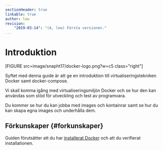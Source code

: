 ```yaml
---
sectionHeader: true
linkable: true
author: lew
revision:
    "2019-03-14": "(A, lew) Första versionen."
...
```

Introduktion
==================================

[FIGURE src=image/snapht17/docker-logo.png?w=c5 class="right"]

Syftet med denna guide är att ge en introduktion till virtualiseringstekniken Docker samt docker-compose.

Vi skall komma igång med virtualiseringsmiljön Docker och se hur den kan användas som stöd för utveckling och test av programvara.

Du kommer se hur du kan jobba med images och kontainrar samt se hur du kan skapa egna images och underhålla dem.

<!--more-->



Förkunskaper {#forkunskaper}
-----------------------------------

Guiden förutsätter att du har [installerat Docker](kunskap/installera-virtualiseringsmiljon-docker) och att du verifierat installationen.
